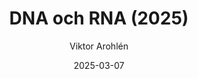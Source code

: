 ---
title: DNA och RNA (2025)
subject: BIOBIO1
date: 2025-03-07
exam: prov
curriculum: GY11
class: NA24
author: Viktor Arohlén
assessment: poäng
type: kryssfrågor, frisvar
tags: DNA, RNA, kvävebaser, nukleotider, protein, peptideer, aminosyror, transkription, translation, enzym, celldifferentiering, epigenetik, katalysator
---